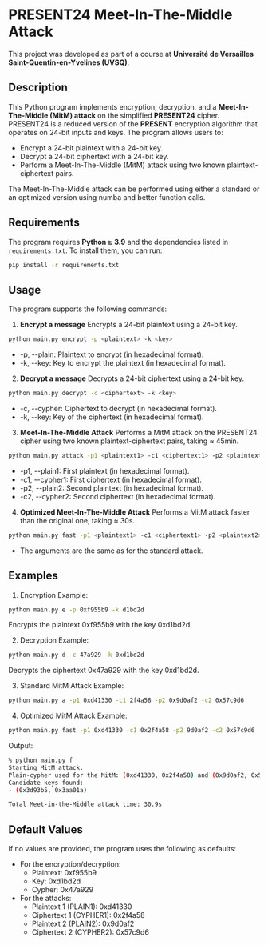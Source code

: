 # PRESENT24 Meet-In-The-Middle Attack


This project was developed as part of a course at **Université de Versailles Saint-Quentin-en-Yvelines (UVSQ)**.


## Description

This Python program implements encryption, decryption, and a **Meet-In-The-Middle (MitM) attack** on the simplified **PRESENT24** cipher. PRESENT24 is a reduced version of the **PRESENT** encryption algorithm that operates on 24-bit inputs and keys. The program allows users to:

- Encrypt a 24-bit plaintext with a 24-bit key.
- Decrypt a 24-bit ciphertext with a 24-bit key.
- Perform a Meet-In-The-Middle (MitM) attack using two known plaintext-ciphertext pairs.

The Meet-In-The-Middle attack can be performed using either a standard or an optimized version using numba and better function calls.


## Requirements

The program requires **Python $\ge$ 3.9** and the dependencies listed in `requirements.txt`. To install them, you can run:

```bash
pip install -r requirements.txt
```


## Usage

The program supports the following commands:

1. **Encrypt a message**
Encrypts a 24-bit plaintext using a 24-bit key.

```bash
python main.py encrypt -p <plaintext> -k <key>
```

- -p, --plain: Plaintext to encrypt (in hexadecimal format).
- -k, --key: Key to encrypt the plaintext (in hexadecimal format).

2. **Decrypt a message**
Decrypts a 24-bit ciphertext using a 24-bit key.

```bash
python main.py decrypt -c <ciphertext> -k <key>
```

- -c, --cypher: Ciphertext to decrypt (in hexadecimal format).
- -k, --key: Key of the ciphertext (in hexadecimal format).

3. **Meet-In-The-Middle Attack**
Performs a MitM attack on the PRESENT24 cipher using two known plaintext-ciphertext pairs, taking $\approx$ 45min.

```bash
python main.py attack -p1 <plaintext1> -c1 <ciphertext1> -p2 <plaintext2> -c2 <ciphertext2>
```

- -p1, --plain1: First plaintext (in hexadecimal format).
- -c1, --cypher1: First ciphertext (in hexadecimal format).
- -p2, --plain2: Second plaintext (in hexadecimal format).
- -c2, --cypher2: Second ciphertext (in hexadecimal format).

4. **Optimized Meet-In-The-Middle Attack**
Performs a MitM attack faster than the original one, taking $\approx$ 30s.

```bash
python main.py fast -p1 <plaintext1> -c1 <ciphertext1> -p2 <plaintext2> -c2 <ciphertext2>
```

- The arguments are the same as for the standard attack.


## Examples

1. Encryption Example:

```bash
python main.py e -p 0xf955b9 -k d1bd2d
```
Encrypts the plaintext 0xf955b9 with the key 0xd1bd2d.

2. Decryption Example:

```bash
python main.py d -c 47a929 -k 0xd1bd2d
```
Decrypts the ciphertext 0x47a929 with the key 0xd1bd2d.

3. Standard MitM Attack Example:

```bash
python main.py a -p1 0xd41330 -c1 2f4a58 -p2 0x9d0af2 -c2 0x57c9d6
```

4. Optimized MitM Attack Example:

```bash
python main.py fast -p1 0xd41330 -c1 0x2f4a58 -p2 9d0af2 -c2 0x57c9d6
```
Output:
```bash
% python main.py f
Starting MitM attack.
Plain-cypher used for the MitM: (0xd41330, 0x2f4a58) and (0x9d0af2, 0x57c9d6)
Candidate keys found:
- (0x3d93b5, 0x3aa01a)

Total Meet-in-the-Middle attack time: 30.9s
```


## Default Values


If no values are provided, the program uses the following as defaults:
- For the encryption/decryption:
  - Plaintext: 0xf955b9
  - Key: 0xd1bd2d
  - Cypher: 0x47a929
- For the attacks:
  - Plaintext 1 (PLAIN1): 0xd41330
  - Ciphertext 1 (CYPHER1): 0x2f4a58
  - Plaintext 2 (PLAIN2): 0x9d0af2
  - Ciphertext 2 (CYPHER2): 0x57c9d6
